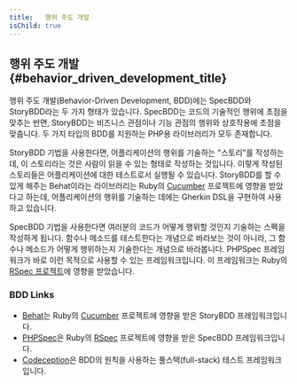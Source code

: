 ```yaml
---
title:   행위 주도 개발 
isChild: true
---
```


## 행위 주도 개발 {#behavior_driven_development_title}

행위 주도 개발(Behavior-Driven Development, BDD)에는 SpecBDD와 StoryBDD라는 두 가지 형태가 있습니다. SpecBDD는 코드의 기술적인 행위에 초점을 맞추는 반면, StoryBDD는 비즈니스 관점이나 기능 관점의 행위와 상호작용에 초점을 맞춥니다. 두 가지 타입의 BDD를 지원하는 PHP용 라이브러리가 모두 존재합니다.

StoryBDD 기법을 사용한다면, 어플리케이션의 행위를 기술하는 "스토리"를 작성하는데, 이 스토리라는 것은 사람이 읽을 수 있는 형태로 작성하는 것입니다. 이렇게 작성된 스토리들은 어플리케이션에 대한 테스트로서 실행될 수 있습니다. StoryBDD를 할 수 있게 해주는 Behat이라는 라이브러리는 Ruby의 [Cucumber](http://cukes.info/) 프로젝트에 영향을 받았다고 하는데, 어플리케이션의 행위를 기술하는 데에는 Gherkin DSL을 구현하여 사용하고 있습니다.

SpecBDD 기법을 사용한다면 여러분의 코드가 어떻게 행위할 것인지 기술하는 스펙을 작성하게 됩니다. 함수나 메소드를 테스트한다는 개념으로 바라보는 것이 아니라, 그 함수나 메소드가 어떻게 행위하는지 기술한다는 개념으로 바라봅니다. PHPSpec 프레임워크가 바로 이런 목적으로 사용할 수 있는 프레임워크입니다. 이 프레임워크는 Ruby의 [RSpec 프로젝트](http://rspec.info/)에 영향을 받았습니다.

### BDD Links

* [Behat](http://behat.org/)는 Ruby의 [Cucumber](http://cukes.info/) 프로젝트에 영향을 받은 StoryBDD 프레임워크입니다.
* [PHPSpec](http://www.phpspec.net/)은 Ruby의 [RSpec](http://rspec.info/) 프로젝트에 영향을 받은 SpecBDD 프레임워크입니다.
* [Codeception](http://www.codeception.com)은 BDD의 원칙을 사용하는 풀스택(full-stack) 테스트 프레임워크입니다.
